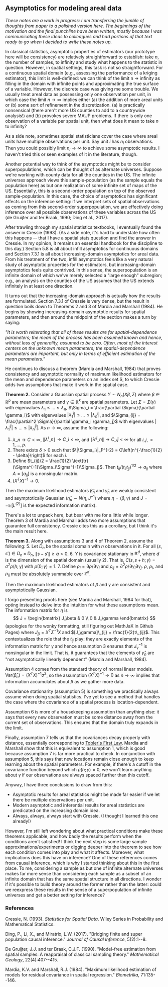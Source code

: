 ## Asymptotics for modeling areal data

_These notes are a work in progress: I am transferring the jumble of thoughts from paper to a polished version here.
The beginnings of the motivation and the final punchline have been written, mostly because I was communicating these ideas to colleagues and had portions of that text ready to go when I decided to write these notes up._

In classical statistics, asymptotic properties of estimators (our prototype here will be consistency) are relatively straightforward to establish: take $n$, the number of samples, to infinity and study what happens to the statistic in question.
However, in spatial settings, this task is not so straightforward.
For a continuous spatial domain (e.g., assessing the performance of a kriging estimator), this limit is well-defined: we can think of the limit n -> infinity as filling in the domain with infinite points and approximating the true surface of a variable.
However, the discrete case was giving me some trouble.
We usually treat areal data as possessing only one observation per unit, in which case the limit $n \rightarrow \infty$ implies either (a) the addition of more areal units or (b) some sort of refinement in the discretization.
(a) is practically nonsensical (there aren't more US counties to add to a countrywide analysis!) and (b) provokes severe MAUP problems. 
If there is only one observation of a variable per spatial unit, then what does it mean to take $n$ to infinity?

As a side note, sometimes spatial statisticians cover the case where areal units have multiple observations per unit.
Say unit $i$ has $n_i$ observations.
Then you could possibly limit $n_i \rightarrow \infty$ to achieve some asymptotic results.
I haven't tried this or seen examples of it in the literature, though.

Another potential way to think of the asymptotics might be to consider superpopulations, which can be thought of as alternate universes.
Suppose we're working with county data for all the counties in the US.
The infinite universes approach views this sample-population (as the sample equals the population here) as but one realization of some infinite set of maps of the US.
Essentially, this is a second-order population on top of the observed sample-population.
In this case, the choice of asymptotics has significant effects on the inference setting: if we interpret sets of spatial observations as coming from this second-order superpopulation, we are effectively doing inference over all possible observations of these variables across the US (de Gruijter and ter Braak, 1990; Ding et al., 2017).

After trawling through my spatial statistics textbooks, I eventually found the answer in Cressie (1993).
(As a side note, it's hard to understate how often this happens -- that I have a spatial stats question and find the answer in Cressie.
In my opinion, it remains an essential handbook for the discipline to this day.)
Section 5.8 is all about infill asymptotics for continuous domains and Section 7.3.1 is all about increasing-domain asymptotics for areal data.
From his treatment of the two, infill asymptotics feels like a very natural study of asymptotic properties for the estimators, but increasing-domain asymptotics feels quite contrived.
In this sense, the superpopulation is an infinite domain of which we've merely selected a "large enough" subregion; e.g., an analysis on the counties of the US assumes that the US extends infinitely in at least one direction.

It turns out that the increasing-domain approach is actually how the results are formulated.
Section 7.3.1 of Cressie is very dense, but the result in question boils down to Theorems 2 and 3 of Mardia and Marshall (1984).
He begins by showing increasing-domain asymptotic results for spatial parameters, and then around the midpoint of the section makes a turn by saying: 

_"It is worth reiterating that all of these results are for spatial-dependence parameters; the mean of the process has been assumed known and hence, without loss of generality, assumed to be zero. Often, most of the interest centers on the unknown mean parameters; the spatial-dependence parameters are important, but only in terms of efficient estimation of the mean parameters."_

He continues to discuss a theorem (Mardia and Marshall, 1984) that proves consistency and asymptotic normality of maximum likelihood estimators for the mean and dependence parameters on an index set S, to which Cressie adds two assumptions that make it work in the spatial case.

**Theorem 2.** Consider a Gaussian spatial process $Y \sim N_n(X\beta, \Sigma)$ where $\beta \in \mathbb{R}^p$ are mean parameters and $\gamma \in \mathbb{R}^k$ are spatial parameters.
Let $\Sigma = \Sigma(\gamma)$ with eigenvalues $\lambda_1 \leq \dots \leq \lambda_n$, $\Sigma_i = \frac{\partial \Sigma}{\partial \gamma_i}$ with eigenvalues $|\lambda^i_1| \leq \dots \leq |\lambda^i_n|$, and $\Sigma_{ij} = \frac{\partial^2 \Sigma}{\partial \gamma_i \gamma_j}$ with eigenvalues $|\lambda^{ij}_1| \leq \dots \leq |\lambda^{ij}_n|$.
As $n \rightarrow \infty$, assume the following:
1. $\lambda\_n \rightarrow C < \infty$, $\|\lambda^i\_n\| \rightarrow C\_i < \infty$, and $\|\lambda^{ij}\_n\| \rightarrow C\_{ij} < \infty$ for all $i, j, = 1, \dots, p$.
1. There exists $\delta > 0$ such that $\|\Sigma_i\|_F^{-2} = O\left(n^{-\frac{1}{2} - \delta}\right)$ for each $i$.
1. Define $t_{ij}/2 = \frac{1}{2} \text{tr}(\Sigma^{-1}\Sigma_i\Sigma^{-1}\Sigma_j)$. Then $t_{ij}/(t_{ii}t_{jj})^{1/2} \rightarrow a_{ij}$ where $A = [a_{ij}]$ is a nonsingular matrix.
1. $(X^TX)^{-1} \rightarrow 0$.

Then the maximum likelihood estimators $\hat{\beta}_n$ and $\hat{\gamma}_n$ are weakly consistent and asymptotically Gaussian ($\hat{\eta}_n \sim N(\eta, J^{-1})$ where $\eta = (\beta, \gamma)$ and $J = -\mathbb{E}[L^{(2)}]$ is the expected information matrix).

There's a lot to unpack here, but bear with me for a little while longer. 
Theorem 3 of Mardia and Marshall adds two more assumptions that guarantee full consistency.
Cressie cites this as a corollary, but I think it's the main result here.

**Theorem 3.** Along with assumptions 3 and 4 of Theorem 2, assume the following:
5\. Let $D_n$ be the spatial domain with $n$ observations in it. For all $(s, s') \in D_n \times D_n$, $\|s - s'\| \geq a > 0$.
6\. $Y$ is covariance stationary in $\mathbb{R}^d$, where $d$ is the dimension of the spatial domain (usually 2). That is, $C(s, s+h; \gamma) = \sigma^2\rho(h; \gamma)$ with $\rho(0; \gamma) = 1$.
7\. Define $\rho_i = \partial \rho/\partial \gamma_i$ and $\rho_{ij} = \partial^2 \rho / \partial \gamma_i \partial \gamma_j$. $\rho$, $\rho_i$, and $\rho_{ij}$ must be absolutely summable over $\mathbb{Z}^d$.

Then the maximum likelihood estimators of $\beta$ and $\gamma$ are consistent and asymptotically Gaussian.

I forgo presenting proofs here (see Mardia and Marshall, 1984 for that), opting instead to delve into the intuition for what these assumptions mean.
The information matrix for $\eta$ is $$
J = \begin{bmatrix} J_\beta & 0 \\ 0 & J_\gamma \end{bmatrix}
$$ (apologies for the wonky formatting, still figuring out MathJaX in Github Pages)
where $J_\beta = X^T\Sigma^{-1} X$ and $[J_\gamma]\_{ij} = \frac{1}{2}t\_{ij}$.
This contextualizes the role that the $t_{ij}$ play: they are exactly elements of the information matrix for $\gamma$ and hence assumption 3 ensures that $J^{-1}_\gamma$ is nonsingular in the limit.
That is, it guarantees that the elements of $\hat{\gamma}_n$ are "not asymptotically linearly dependent" (Mardia and Marshall, 1984).

Assumption 4 comes from the standard theory of normal linear models.
$\text{Var}(\hat{\beta}_n) = (X^TX)^{-1} \sigma^2$, so the assumption $(X^TX)^{-1} \rightarrow 0$ as $n \rightarrow \infty$ implies that information accumulates about $\beta$ as we gather more data.

Covariance stationarity (assumption 5) is something we practically always assume when doing spatial statistics.
I've yet to see a method that handles the case where the covariance of a spatial process is location-dependent.

Assumption 6 is more of a housekeeping assumption than anything else: it says that every new observation must be some distance away from the current set of observations.
This ensures that the domain truly expands in the limit.

Finally, assumption 7 tells us that the covariances decay properly with distance, essentially corresponding to [Tobler's First Law](https://en.wikipedia.org/wiki/Tobler%27s_first_law_of_geography).
Mardia and Marshall show that this is equivalent to assumption 1, which is good because assumption 7 is far more practical to check.
In conjunction with assumption 5, this says that new locations remain close enough to keep learning about the spatial parameters.
For example, if there's a cutoff in the covariance function beyond which $\rho(h; \gamma) = 0$, we won't learn anything about $\gamma$ if our observations are always spaced further than this cutoff.

Anyway, I have three conclusions to draw from this:
- Asymptotic results for areal statistics might be made far easier if we let there be multiple observations per unit.
- Modern asymptotic and inferential results for areal statistics are predicated on the increasing domain idea.
- Always, always, always start with Cressie. (I thought I learned this one already!)

However, I'm still left wondering about what practical conditions make these theorems applicable, and how badly the results perform when the conditions aren't satisfied!
I think the next step is some large sample approximations/experiments or digging deeper into the theorem to see how each condition comes into play and what it affects.
Moreover, what implications does this have on inference? 
One of these references comes from causal inference, which is why I started thinking about this in the first place.
To me, considering a sample as but one of infinite alternate universes makes far more sense than considering each sample as a subset of an infinite domain that has the same spatial structure in all directions.
I wonder if it's possible to build theory around the former rather than the latter: could we reexpress these results in the sense of a superpopulation of infinite universes and get a better setting for inference?


### References

Cressie, N. (1993). _Statistics for Spatial Data_. Wiley Series in Probability and Mathematical Statistics.

Ding, P., Li, X., and Miratrix, L.W. (2017). "Bridging finite and super population causal inference." _Journal of Causal Inference_, 5(2):1--8.

De Gruijter, J.J. and ter Braak, C.J.F. (1990). "Model-free estimation from spatial samples: A reappraisal of classical sampling theory." _Mathematical Geology_, 22(4):407--415.

Mardia, K.V. and Marshall, R.J. (1984). "Maximum likelihood estimation of models for residual covariance in spatial regression." _Biometrika_, 71:135--146.

